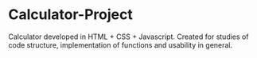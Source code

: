 # Calculator-Project
Calculator developed in HTML + CSS + Javascript. Created for studies of code structure, implementation of functions and usability in general.

